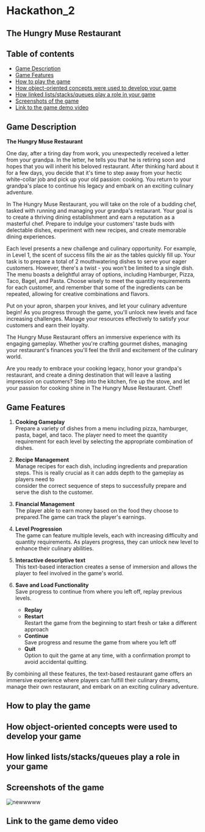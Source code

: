 # Hackathon_2

The Hungry Muse Restaurant
------------------------------------------------------------
## Table of contents ## 
- [Game Description](#Game-Description)
- [Game Features](#Game-Features)
- [How to play the game](#How-to-play-the-game)
- [How object-oriented concepts were used to develop your game](#How-object-oriented-concepts-were-used-to-develop-your-game)
- [How linked lists/stacks/queues play a role in your game](#How-linked-lists/stacks/queues-play-a-role-in-your-game)
- [Screenshots of the game](#Screenshots-of-the-game)
- [Link to the game demo video](#Link-to-the-game-demo-video)

## Game Description
**The Hungry Muse Restaurant**

One day, after a tiring day from work, you unexpectedly received a letter from your grandpa. In the letter, he tells you that he is retiring soon and hopes that you will inherit his beloved restaurant. After thinking hard about it for a few days, you decide that it's time to step away from your hectic white-collar job and pick up your old passion: cooking. You return to your grandpa's place to continue his legacy and embark on an exciting culinary adventure.

In The Hungry Muse Restaurant, you will take on the role of a budding chef, tasked with running and managing your grandpa's restaurant. Your goal is to create a thriving dining establishment and earn a reputation as a masterful chef. Prepare to indulge your customers' taste buds with delectable dishes, experiment with new recipes, and create memorable dining experiences.

Each level presents a new challenge and culinary opportunity. For example, in Level 1, the scent of success fills the air as the tables quickly fill up. Your task is to prepare a total of 2 mouthwatering dishes to serve your eager customers. However, there's a twist - you won't be limited to a single dish. The menu boasts a delightful array of options, including Hamburger, Pizza, Taco, Bagel, and Pasta. Choose wisely to meet the quantity requirements for each customer, and remember that some of the ingredients can be repeated, allowing for creative combinations and flavors.

Put on your apron, sharpen your knives, and let your culinary adventure begin! As you progress through the game, you'll unlock new levels and face increasing challenges. Manage your resources effectively to satisfy your customers and earn their loyalty.

The Hungry Muse Restaurant offers an immersive experience with its engaging gameplay. Whether you're crafting gourmet dishes, managing your restaurant's finances you'll feel the thrill and excitement of the culinary world.

Are you ready to embrace your cooking legacy, honor your grandpa's restaurant, and create a dining destination that will leave a lasting impression on customers? Step into the kitchen, fire up the stove, and let your passion for cooking shine in The Hungry Muse Restaurant. Chef!


## Game Features

1. **Cooking Gameplay**<br>
   Prepare a variety of dishes from a menu including pizza, hamburger, pasta, bagel, and taco. The player need to meet the quantity requirement for each level by 
   selecting the appropriate combination of dishes.

2. **Recipe Management**<br>
   Manage recipes for each dish, including ingredients and preparation steps. This is really crucial as it can adds depth to the gameplay as players need to       
   consider the correct sequence of steps to successfully prepare and serve the dish to the customer.

3. **Financial Management**<br>
   The player able to earn money based on the food they choose to prepared.The game can track the player's earnings.

4. **Level Progression**<br>
   The game can feature multiple levels, each with increasing difficulty and quantity requirements. As players progress, they can unlock new level to enhance their 
   culinary abilities.

5. **Interactive descriptive text**<br>
    This text-based interaction creates a sense of immersion and allows the player to feel involved in the game's world.
   
6. **Save and Load Functionality**<br>
   Save progress to continue from where you left off, replay previous levels.
      - **Replay**<br>
      - **Restart**<br>
        Restart the game from the beginning to start fresh or take a different approach<br>
      - **Continue**<br>
        Save progress and resume the game from where you left off
      - **Quit**<br>
        Option to quit the game at any time, with a confirmation prompt to avoid accidental quitting.
   
By combining all these features, the text-based restaurant game offers an immersive experience where players can fulfill their culinary dreams, manage their own restaurant, and embark on an exciting culinary adventure.

## How to play the game  
## How object-oriented concepts were used to develop your game 
## How linked lists/stacks/queues play a role in your game 
## Screenshots of the game 
![newwwww](https://github.com/jiajoo-alt/Hackathon_2/assets/120643036/46ccf9f8-0d89-4564-b2fe-03f63a303ab1)

## Link to the game demo video 
